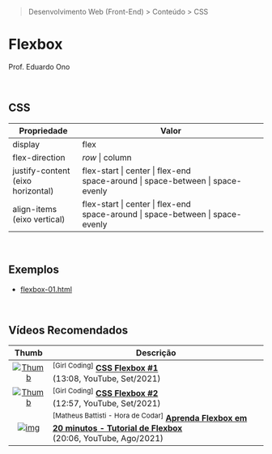 > Desenvolvimento Web (Front-End) > Conteúdo > CSS

# Flexbox

Prof. Eduardo Ono

<br>

## CSS

| Propriedade | Valor |
| --- | --- |
| display | flex
| flex-direction | _row_ \| column
| justify-content<br>(eixo horizontal) | flex-start \| center \| flex-end<br>space-around \| space-between \| space-evenly
| align-items<br>(eixo vertical) | flex-start \| center \| flex-end<br>space-around \| space-between \| space-evenly

<br>

## Exemplos

* [flexbox-01.html](./flexbox-01.html)

<br>

## Vídeos Recomendados

| Thumb | Descrição |
| :-: | --- |
| [![Thumb](https://img.youtube.com/vi/tWWVgogdr98/default.jpg)](https://www.youtube.com/watch?v=tWWVgogdr98 "CSS Flexbox #1") | <sup>[Girl Coding]</sup> [__CSS Flexbox #1__](https://www.youtube.com/watch?v=tWWVgogdr98) <br> (13:08, YouTube, Set/2021)
| [![Thumb](https://img.youtube.com/vi/XREAEN-l5i8/default.jpg)](https://www.youtube.com/watch?v=XREAEN-l5i8 "CSS Flexbox #2") | <sup>[Girl Coding]</sup> [__CSS Flexbox #2__](https://www.youtube.com/watch?v=XREAEN-l5i8) <br> (12:57, YouTube, Set/2021)
| [![img](https://img.youtube.com/vi/P9TrFDNwor4/default.jpg)](https://www.youtube.com/watch?v=P9TrFDNwor4 "Aprenda Flexbox em 20 minutos - Tutorial de Flexbox") | <sup>[Matheus Battisti - Hora de Codar]</sup> [__Aprenda Flexbox em 20 minutos - Tutorial de Flexbox__](https://www.youtube.com/watch?v=P9TrFDNwor4) <br> (20:06, YouTube, Ago/2021)

<br>
